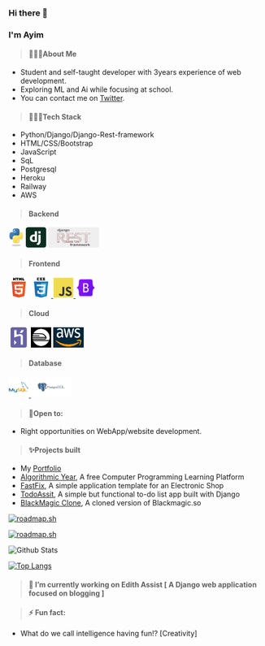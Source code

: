 ### Hi there 👋 
### I'm Ayim
>#### 🙋🏽‍♂️About Me
- Student and self-taught developer with 3years experience of web development.
- Exploring ML and Ai while focusing at school.
- You can contact me on [Twitter](https://twitter.com/ayim_nelson/).

>#### 👨🏽‍💻Tech Stack
- Python/Django/Django-Rest-framework
- HTML/CSS/Bootstrap
- JavaScript
- SqL
- Postgresql
- Heroku
- Railway
- AWS

>#### Backend
<p>
<a href="https://www.python.org" target="_blank" rel="noreferrer"> <img src="images/python-logo.png" alt="Python" width="30" height="40"/></a>
<a href="https://www.djangoproject.com/" target="_blank" rel="noreferrer"> <img src="images/django-logo.png" alt="Django" width="40" height="40"/></a>
<a href="https://www.django-rest-framework.org/" target="_blank" rel="noreferrer"> <img src="images/drf.png" alt="Django-Rest-Framework" width="100" height="40"/></a>
</p>

>#### Frontend
<p>
<a href="https://html.spec.whatwg.org/" target="_blank" rel="noreferrer"> <img src="images/html5.svg" alt="html5" width="40" height="40"/></a>
<a href="https://www.w3.org/TR/CSS/" target="_blank" rel="noreferrer"> <img src="images/css3.svg" alt="css3" width="40" height="40"/> </a>
<a href="https://developer.mozilla.org/en-US/docs/Web/JavaScript" target="_blank" rel="noreferrer"> <img src="images/javascript-original.svg" alt="javascript" width="40" height="40"/> </a>
<a href="https://getbootstrap.com" target="_blank" rel="noreferrer"> <img src="images/bootstrap.png" alt="bootstrap" width="40" height="40"/> </a>
</p>

>#### Cloud
<a href="https://heroku.com" target="_blank" rel="noreferrer"> <img src="images/heroku-icon.svg" alt="heroku" width="40" height="40"/></a>
<a href="https://railway.app" target="_blank" rel="noreferrer"> <img src="images/railway.png" alt="railway" width="40" height="40"/></a> 
<a href="https://aws.amazon.com" target="_blank" rel="noreferrer"> <img src="images/aws.png" alt="heroku" width="60" height="40"/></a>



>#### Database
<a href="https://www.mysql.com/" target="_blank" rel="noreferrer"> <img src="images/mysql-original-wordmark.svg" alt="mysql" width="40" height="40"/> </a> 
<a href="https://www.postgresql.org" target="_blank" rel="noreferrer"> <img src="images/postgres-logo.png" alt="mysql" width="80" height="40"/> </a> 

>#### 🚧Open to:
- Right opportunities on WebApp/website development.

>#### ✨Projects built
- My [Portfolio](https://algorithmicyear.up.railway.app/user/jarvis)
- [Algorithmic Year](https://algorithmicyear.up.railway.app), A free Computer Programming Learning Platform
- [FastFix](https://fastfix.netlify.app), A simple application template for an Electronic Shop
- [TodoAssit](https://todoassist.herokuapp.com), A simple but functional to-do list app built with Django
- [BlackMagic Clone](https://blackmagicclone.netlify.app), A cloned version of Blackmagic.so



[![roadmap.sh](https://api.roadmap.sh/v1-badge/tall/64deb86eced78d293522eb06?variant=dark)](https://roadmap.sh)

<a href="https://roadmap.sh"><img src="https://api.roadmap.sh/v1-badge/tall/64deb86eced78d293522eb06?variant=dark" alt="roadmap.sh"/></a>

![Github Stats](https://github-readme-stats.vercel.app/api?username=AyimNelson&count_private=true&show_icons=true&include_all_commits=true)

[![Top Langs](https://github-readme-stats.vercel.app/api/top-langs/?username=AyimNelson&hide=html,css&layout=compact)](https://github.com/AyimNelson/github-readme-stats)



>#### 🔭 I’m currently working on Edith Assist [ A Django web application focused on blogging ]

>#### ⚡ Fun fact:
- What do we call intelligence having fun!? [Creativity]


<!--
**AyimNelson/AyimNelson** is a ✨ _special_ ✨ repository because its `README.md` (this file) appears on your GitHub profile.

Here are some ideas to get you started:

- 🔭 I’m currently working on ...
- 🌱 I’m currently learning ...
- 👯 I’m looking to collaborate on ...
- 🤔 I’m looking for help with ...
- 💬 Ask me about ...
- 📫 How to reach me: ...
- 😄 Pronouns: ...
- ⚡ Fun fact: ...
-->
